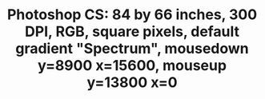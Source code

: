 ---
ee_id: '223'
site: '1'
type: '2'
long_id: 2009-006 Photoshop CS
url: 2009-006-photoshop-cs
title: 'Photoshop CS: 84 by 66 inches, 300 DPI, RGB, square pixels, default gradient
  "Spectrum", mousedown y=8900 x=15600, mouseup y=13800 x=0'
year: '2009'
medium: Chromogenic print
commission:
dims: 84 x 66 inches
pitch:
ps:
live_url:
related:
youtube:
imgs: photoshop-cs-2009-006-full-cropped-database-Team.jpg
subheading:
display_year: '2009'
download:
add_credit:
add_credits:
related_code:
layout: things-i-made
---
